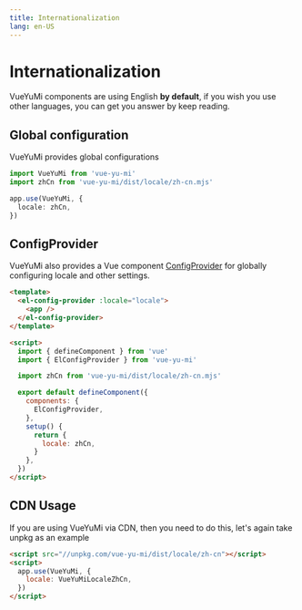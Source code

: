 ```yaml
---
title: Internationalization
lang: en-US
---
```


# Internationalization

VueYuMi components are using English **by default**, if you wish you use other
languages, you can get you answer by keep reading.

## Global configuration

VueYuMi provides global configurations

```typescript
import VueYuMi from 'vue-yu-mi'
import zhCn from 'vue-yu-mi/dist/locale/zh-cn.mjs'

app.use(VueYuMi, {
  locale: zhCn,
})
```

## ConfigProvider

VueYuMi also provides a Vue component [ConfigProvider](/en-US/component/config-provider)
for globally configuring locale and other settings.

```html
<template>
  <el-config-provider :locale="locale">
    <app />
  </el-config-provider>
</template>

<script>
  import { defineComponent } from 'vue'
  import { ElConfigProvider } from 'vue-yu-mi'

  import zhCn from 'vue-yu-mi/dist/locale/zh-cn.mjs'

  export default defineComponent({
    components: {
      ElConfigProvider,
    },
    setup() {
      return {
        locale: zhCn,
      }
    },
  })
</script>
```

## CDN Usage

If you are using VueYuMi via CDN, then you need to do this, let's again take
unpkg as an example

```html
<script src="//unpkg.com/vue-yu-mi/dist/locale/zh-cn"></script>
<script>
  app.use(VueYuMi, {
    locale: VueYuMiLocaleZhCn,
  })
</script>
```
